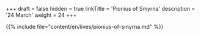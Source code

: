 +++
draft = false
hidden = true
linkTitle = 'Pionius of Smyrna'
description = '24 March'
weight = 24
+++

{{% include file="content/en/lives/pionius-of-smyrna.md" %}}
